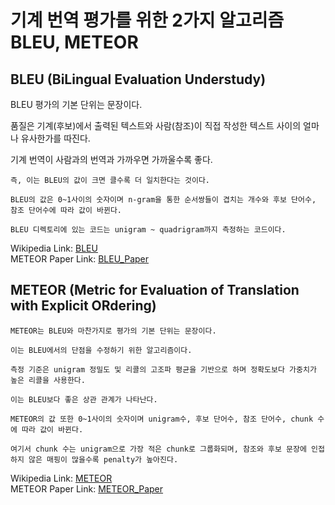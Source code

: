 # 기계 번역 평가를 위한 2가지 알고리즘 BLEU, METEOR
## BLEU (BiLingual Evaluation Understudy)

BLEU 평가의 기본 단위는 문장이다.  
  
품질은 기계(후보)에서 출력된 텍스트와 사람(참조)이 직접 작성한 텍스트 사이의 얼마나 유사한가를 따진다.
    
기계 번역이 사람과의 번역과 가까우면 가까울수록 좋다.
    
    즉, 이는 BLEU의 값이 크면 클수록 더 일치한다는 것이다.
    
    BLEU의 값은 0~1사이의 숫자이며 n-gram을 통한 순서쌍들이 겹치는 개수와 후보 단어수, 참조 단어수에 따라 값이 바뀐다.
    
    BLEU 디렉토리에 있는 코드는 unigram ~ quadrigram까지 측정하는 코드이다.

Wikipedia Link: [BLEU](https://en.wikipedia.org/wiki/BLEU)  
METEOR Paper Link: [BLEU_Paper](https://www.aclweb.org/anthology/P02-1040.pdf)

## METEOR (Metric for Evaluation of Translation with Explicit ORdering)
    
    METEOR는 BLEU와 마찬가지로 평가의 기본 단위는 문장이다.
    
    이는 BLEU에서의 단점을 수정하기 위한 알고리즘이다.
    
    측정 기준은 unigram 정밀도 및 리콜의 고조파 평균을 기반으로 하며 정확도보다 가중치가 높은 리콜을 사용한다.
    
    이는 BLEU보다 좋은 상관 관계가 나타난다.
    
    METEOR의 값 또한 0~1사이의 숫자이며 unigram수, 후보 단어수, 참조 단어수, chunk 수에 따라 값이 바뀐다.
    
    여기서 chunk 수는 unigram으로 가장 적은 chunk로 그룹화되며, 참조와 후보 문장에 인접하지 않은 매핑이 많을수록 penalty가 높아진다.

Wikipedia Link: [METEOR](https://en.wikipedia.org/wiki/METEOR)  
METEOR Paper Link: [METEOR_Paper](https://www.cs.cmu.edu/~alavie/papers/BanerjeeLavie2005-final.pdf)
